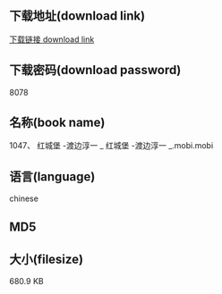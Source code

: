## 下载地址(download link)
[下载链接 download link](https://voluble-croquembouche-d321dc.netlify.app/?s=1047%E3%80%81+%E7%BA%A2%E5%9F%8E%E5%A0%A1+-%E6%B8%A1%E8%BE%B9%E6%B7%B3%E4%B8%80+_+%E7%BA%A2%E5%9F%8E%E5%A0%A1+-%E6%B8%A1%E8%BE%B9%E6%B7%B3%E4%B8%80+_.mobi)

## 下载密码(download password)
8078

## 名称(book name)
1047、 红城堡 -渡边淳一 _ 红城堡 -渡边淳一 _.mobi.mobi

## 语言(language)
chinese

## MD5


## 大小(filesize)
680.9 KB
